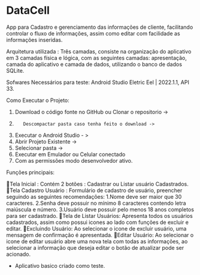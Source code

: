  # DataCell

App  para Cadastro e gerenciamento das informações de cliente, facilitando controlar o fluxo de informações, assim como  editar com facilidade as informações inseridas.

Arquitetura utilizada : Três camadas, consiste na organização do aplicativo em 3 camadas física e lógica, com as seguintes camadas: apresentação, camada do aplicativo e camada de dados, utilizando o banco de dados SQLite.

Sofwares Necessários para teste: Android Studio Eletric Eel | 2022.1.1,  API 33.

Como Executar o Projeto: 

1.	Download o código fonte no GitHub ou Clonar o repositorio ->
2.        Descompactar pasta caso tenha feito o download ->
3.	Executar o Android Studio - >
4.	Abrir Projeto Existente -> 
5.	Selecionar pasta -> 
6.	Executar em Emulador ou Celular conectado
7.	Com as permissões modo desenvolvedor ativo.

Funções principais: 

Tela Inicial : Contém 2 botões : Cadastrar ou Listar usuário Cadastrados.
Tela Cadastro Usuário : Formulário de cadastro de usuário, preencher seguindo as seguintes recomendações:
1.Nome deve ser maior que 30 caracteres.
2.Senha deve possuir no mínimo 8 caracteres contendo letra maiúscula e número.
3.Usuário deve possuir pelo menos 18 anos completos para ser cadastrado.
Tela de Listar Usuários: Apresenta todos os usuários cadastrados, assim como possui icones ao lado com funções de excluir e editar.
Excluindo Usuário: Ao selecionar o icone de excluir usuário, uma mensagem de confirmação é apresentada.
Editar Usuário: Ao selecionar o icone de editar usuário abre uma nova tela com todas as informações, ao selecionar a informação que deseja editar o botão de atualizar pode ser acionado.

* Aplicativo basico criado como teste.

